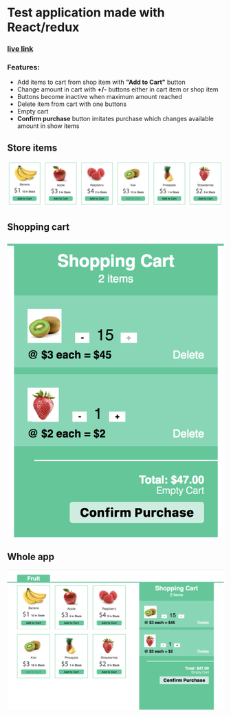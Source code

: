 # Test application made with React/redux

### [live link](https://mischatch.github.io/ic2-app/)


### Features:
* Add items to cart from shop item with **"Add to Cart"** button
* Change amount in cart with **+/-** buttons either in cart item or shop item
* Buttons become inactive when maximum amount reached
* Delete item from cart with one buttons
* Empty cart
* **Confirm purchase** button imitates purchase which changes available amount in show items


## Store items
![Alt text](/assets/shots/01.png)


## Shopping cart
![Alt text](/assets/shots/02.png)

## Whole app
![Alt text](/assets/shots/03.png)
